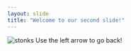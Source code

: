 ```yaml
---
layout: slide
title: "Welcome to our second slide!"
---
```

![stonks](https://user-images.githubusercontent.com/84392427/118662218-83722380-b7f8-11eb-9000-39b48592e922.jpg)
Use the left arrow to go back!
